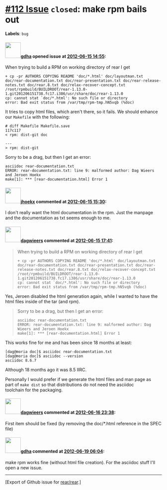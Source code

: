 [\#112 Issue](https://github.com/rear/rear/issues/112) `closed`: make rpm bails out
===================================================================================

**Labels**: `bug`

#### <img src="https://avatars.githubusercontent.com/u/888633?u=cdaeb31efcc0048d3619651aa18dd4b76e636b21&v=4" width="50">[gdha](https://github.com/gdha) opened issue at [2012-06-15 14:55](https://github.com/rear/rear/issues/112):

When trying to build a RPM on working directory of rear I get

    + cp -pr AUTHORS COPYING README 'doc/*.html' doc/layoutman.txt doc/rear-documentation.txt doc/rear-presentation.txt doc/rear-release-notes.txt doc/rear.8.txt doc/relax-recover-concept.txt /root/rpmbuild/BUILDROOT/rear-1.13.0-1.git201206151738.fc17.i386/usr/share/doc/rear-1.13.0
    cp: cannot stat `doc/*.html': No such file or directory
    error: Bad exit status from /var/tmp/rpm-tmp.hN5vqb (%doc)

It tries to copy html files, which aren't there, so it fails. We should
enhance our `Makefile` with the following:

    # diff Makefile Makefile.save
    117c117
    < rpm: dist-git doc

    ---
    > rpm: dist-git

Sorry to be a drag, but then I get an error:

    asciidoc rear-documentation.txt
    ERROR: rear-documentation.txt: line 9: malformed author: Dag Wieers and Jeroen Hoekx
    make[1]: *** [rear-documentation.html] Error 1

#### <img src="https://avatars.githubusercontent.com/u/783473?v=4" width="50">[jhoekx](https://github.com/jhoekx) commented at [2012-06-15 15:30](https://github.com/rear/rear/issues/112#issuecomment-6359398):

I don't really want the html documentation in the rpm. Just the manpage
and the documentation as txt seems enough to me.

#### <img src="https://avatars.githubusercontent.com/u/388198?u=0732dee3fe5002278cfbf40359ec431bdcf5f06c&v=4" width="50">[dagwieers](https://github.com/dagwieers) commented at [2012-06-15 17:41](https://github.com/rear/rear/issues/112#issuecomment-6362316):

> When trying to build a RPM on working directory of rear I get
>
>     + cp -pr AUTHORS COPYING README 'doc/*.html' doc/layoutman.txt doc/rear-documentation.txt doc/rear-presentation.txt doc/rear-release-notes.txt doc/rear.8.txt doc/relax-recover-concept.txt /root/rpmbuild/BUILDROOT/rear-1.13.0-1.git201206151738.fc17.i386/usr/share/doc/rear-1.13.0
>     cp: cannot stat `doc/*.html': No such file or directory
>     error: Bad exit status from /var/tmp/rpm-tmp.hN5vqb (%doc)

Yes, Jeroen disabled the html generation again, while I wanted to have
the html files inside of the tar (and rpm).

> Sorry to be a drag, but then I get an error:
>
>     asciidoc rear-documentation.txt
>     ERROR: rear-documentation.txt: line 9: malformed author: Dag Wieers and Jeroen Hoekx
>     make[1]: *** [rear-documentation.html] Error 1

This works fine for me and has been since 18 months at least:

    [dag@moria doc]$ asciidoc rear-documentation.txt
    [dag@moria doc]$ asciidoc --version
    asciidoc 8.6.7

Although 18 months ago it was 8.5 IIRC.

Personally I would prefer if we generate the html files and man page
as  
part of `make dist` so that distributions do not need the asciidoc  
toolchain for the packaging.

#### <img src="https://avatars.githubusercontent.com/u/388198?u=0732dee3fe5002278cfbf40359ec431bdcf5f06c&v=4" width="50">[dagwieers](https://github.com/dagwieers) commented at [2012-06-16 23:38](https://github.com/rear/rear/issues/112#issuecomment-6377459):

First item should be fixed (by removing the doc/\*.html reference in the
SPEC file)

#### <img src="https://avatars.githubusercontent.com/u/888633?u=cdaeb31efcc0048d3619651aa18dd4b76e636b21&v=4" width="50">[gdha](https://github.com/gdha) commented at [2012-06-19 06:04](https://github.com/rear/rear/issues/112#issuecomment-6416691):

make rpm works fine (without html file creation). For the asciidoc stuff
I'll open a new issue.

------------------------------------------------------------------------

\[Export of Github issue for
[rear/rear](https://github.com/rear/rear).\]
